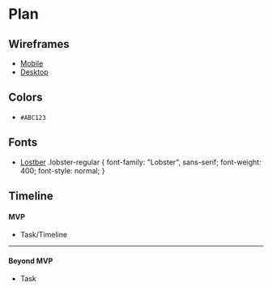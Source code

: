 # Plan

## Wireframes
* [Mobile]()
* [Desktop]()

## Colors
* `#ABC123`

## Fonts
* [Lostber](https://fonts.google.com/selection/embed)
    .lobster-regular {
    font-family: "Lobster", sans-serif;
    font-weight: 400;
    font-style: normal;
    }

## Timeline

#### MVP

* Task/Timeline

---

#### Beyond MVP

* Task
